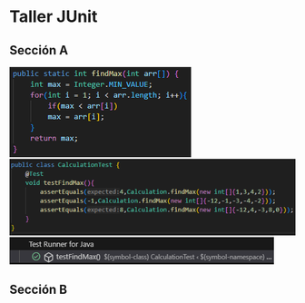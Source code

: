 # Taller JUnit
## Sección A
![](tallerjunit/capturas/findMax.png)
![](tallerjunit/capturas/CalculationTest.png)
![](tallerjunit/capturas/resultado-test.png)
## Sección B
